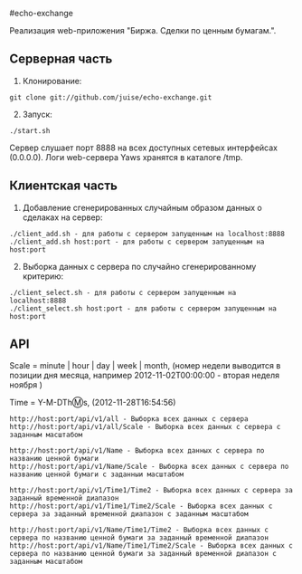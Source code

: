 #echo-exchange

Реализация web-приложения "Биржа. Сделки по ценным бумагам.".

## Серверная часть

1. Клонирование:

`git clone git://github.com/juise/echo-exchange.git`

2. Запуск:

`./start.sh`

Сервер слушает порт 8888 на всех доступных сетевых интерфейсах (0.0.0.0). Логи web-сервера Yaws хранятся в каталоге /tmp.

## Клиентская часть

1. Добавление сгенерированных случайным образом данных о сделаках на сервер:

```
./client_add.sh - для работы с сервером запущенным на localhost:8888
./client_add.sh host:port - для работы с сервером запущенным на host:port
```

2. Выборка данных с сервера по случайно сгенерированному критерию:

```
./client_select.sh - для работы с сервером запущенным на localhost:8888
./client_select.sh host:port - для работы с сервером запущенным на host:port
```

## API

Scale = minute | hour | day | week | month, (номер недели выводится в позиции дня месяца, например 2012-11-02T00:00:00 - вторая неделя ноября )

Time = Y-M-DTh:m:s, (2012-11-28T16:54:56)

```
http://host:port/api/v1/all - Выборка всех данных с сервера
http://host:port/api/v1/all/Scale - Выборка всех данных с сервера с заданным масштабом

http://host:port/api/v1/Name - Выборка всех данных с сервера по названию ценной бумаги
http://host:port/api/v1/Name/Scale - Выборка всех данных с сервера по названию ценной бумаги с заданныи масштабом

http://host:port/api/v1/Time1/Time2 - Выборка всех данных с сервера за заданный временной диапазон
http://host:port/api/v1/Time1/Time2/Scale - Выборка всех данных с сервера за заданный временной диапазон с заданным масштабом

http://host:port/api/v1/Name/Time1/Time2 - Выборка всех данных с сервера по названию ценной бумаги за заданный временной диапазон
http://host:port/api/v1/Name/Time1/Time2/Scale - Выборка всех данных с сервера по названию ценной бумаги за заданный временной диапазон с заданным масштабом

```

